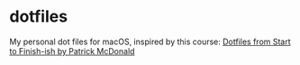 # dotfiles
My personal dot files for macOS, inspired by this course: 
[Dotfiles from Start to Finish-ish by Patrick McDonald](https://www.udemy.com/share/1043Ta3@fWYLq4xuDOzVCe1n-FaqtWDKj3GC3nhuomzNqQF4nzT-7OwA669olDFasO7t_S53Tw==/)
